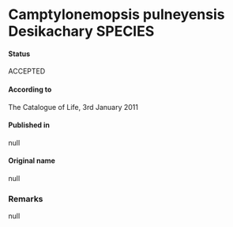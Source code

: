 # Camptylonemopsis pulneyensis Desikachary SPECIES

#### Status
ACCEPTED

#### According to
The Catalogue of Life, 3rd January 2011

#### Published in
null

#### Original name
null

### Remarks
null